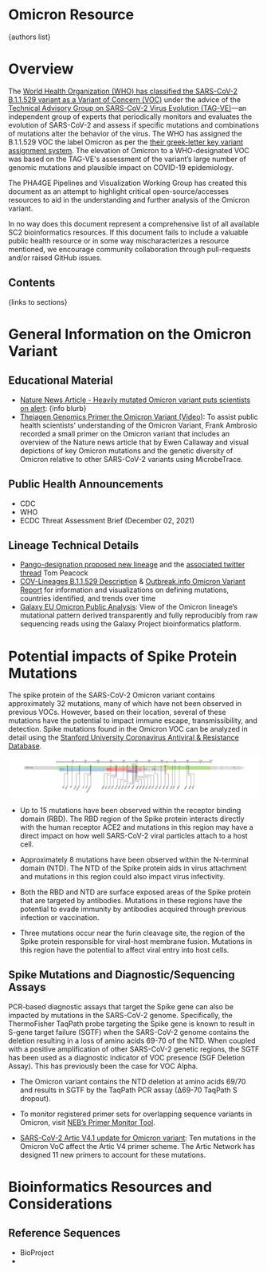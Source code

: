 # Omicron Resource

{authors list}

# Overview

The [World Health Organization (WHO) has classified the SARS-CoV-2 B.1.1.529 variant as a Variant of Concern (VOC)](https://www.who.int/news/item/26-11-2021-classification-of-omicron-(b.1.1.529)-sars-cov-2-variant-of-concern) under the advice of the [Technical Advisory Group on SARS-CoV-2 Virus Evolution (TAG-VE)](https://www.who.int/groups/technical-advisory-group-on-sars-cov-2-virus-evolution)—an independent group of experts that periodically monitors and evaluates the evolution of SARS-CoV-2 and assess if specific mutations and combinations of mutations alter the behavior of the virus. The WHO has assigned the B.1.1.529 VOC the label Omicron as per the [their greek-letter key variant assignment system](https://www.who.int/news/item/31-05-2021-who-announces-simple-easy-to-say-labels-for-sars-cov-2-variants-of-interest-and-concern).  The elevation of Omicron to a WHO-designated VOC was based on the TAG-VE's assessment of the variant’s large number of genomic mutations and plausible impact on COVID-19 epidemiology. 

The PHA4GE Pipelines and Visualization Working Group has created this document as an attempt to highlight critical open-source/accesses resources to aid in the understanding and further analysis of the Omicron variant. 

In no way does this document represent a comprehensive list of all available SC2 bioinformatics resources. If this document fails to include a valuable public health resource or in some way mischaracterizes a resource mentioned, we encourage community collaboration through pull-requests and/or raised GitHub issues.

## Contents

{links to sections}

# General Information on the Omicron Variant

## Educational Material
- [Nature News Article - Heavily mutated Omicron variant puts scientists on alert](https://www.nature.com/articles/d41586-021-03552-w): {info blurb}
- [Theiagen Genomics Primer the Omicron Variant (Video)](https://www.youtube.com/watch?v=xhyWjPgdP9U): To assist public health scientists' understanding of the Omicron Variant, Frank Ambrosio recorded a small primer on the Omicron variant that includes an overview of the Nature news article that by Ewen Callaway and visual depictions of key Omicron mutations and the genetic diversity of Omicron relative to other SARS-CoV-2 variants using MicrobeTrace. 

## Public Health Announcements
- CDC
- WHO
- ECDC Threat Assessment Brief (December 02, 2021)

## 
## Lineage Technical Details
- [Pango-designation proposed new lineage](https://github.com/cov-lineages/pango-designation/issues/343) and the [associated twitter thread](https://twitter.com/PeacockFlu/status/1463176821416075279) Tom Peacock
- [COV-Lineages B.1.1.529 Description](https://cov-lineages.org/global_report_B.1.1.529.html) & [Outbreak.info Omicron Variant Report](https://outbreak.info/situation-reports/omicron) for information and visualizations on defining mutations, countries identified, and trends over time
- [Galaxy EU Omicron Public Analysis](https://galaxyproject.eu/posts/2021/11/29/omicron-and-galaxy/): View of the Omicron lineage’s mutational pattern derived transparently and fully reproducibly from raw sequencing reads using the Galaxy Project bioinformatics platform.
    
# Potential impacts of Spike Protein Mutations

The spike protein of the SARS-CoV-2 Omicron variant contains approximately 32 mutations, many of which have not been observed in previous VOCs. However, based on their location, several of these mutations have the potential to impact immune escape, transmissibility, and detection. Spike mutations found in the Omicron VOC can be analyzed in detail using the [Stanford University Coronavirus Antiviral & Resistance Database](https://covdb.stanford.edu/sierra/sars2/by-patterns/).

![Omicron S-gene mutations](./images/omicron_standford.svg)

- Up to 15 mutations have been observed within the receptor binding domain (RBD). The RBD region of the Spike protein interacts directly with the human receptor ACE2 and mutations in this region may have a direct impact on how well SARS-CoV-2 viral particles attach to a host cell. 

- Approximately 8 mutations have been observed within the N-terminal domain (NTD). The NTD of the Spike protein aids in virus attachment and mutations in this region could also impact virus infectivity. 

- Both the RBD and NTD are surface exposed areas of the Spike protein that are targeted by antibodies. Mutations in these regions have the potential to evade immunity by antibodies acquired through previous infection or vaccination.

- Three mutations occur near the furin cleavage site, the region of the Spike protein responsible for viral-host membrane fusion. Mutations in this region have the potential to affect viral entry into host cells.

## Spike Mutations and Diagnostic/Sequencing Assays

PCR-based diagnostic assays that target the Spike gene can also be impacted by mutations in the SARS-CoV-2 genome. Specifically, the ThermoFisher TaqPath probe targeting the Spike gene is known to result in S-gene target failure (SGTF) when the SARS-CoV-2 genome contains the deletion resulting in a loss of amino acids 69-70 of the NTD. When coupled with a positive amplification of other SARS-CoV-2 genetic regions, the SGTF has been used as a diagnostic indicator of VOC presence (SGF Deletion Assay). This has previously been the case for VOC Alpha.

- The Omicron variant contains the NTD deletion at amino acids 69/70 and results in SGTF by the TaqPath PCR assay (∆69-70 TaqPath S dropout). 

- To monitor registered primer sets for overlapping sequence variants in Omicron, visit [NEB’s Primer Monitor Tool](https://primer-monitor.neb.com/lineages).

- [SARS-CoV-2 Artic V4.1 update for Omicron variant](https://community.artic.network/t/sars-cov-2-v4-1-update-for-omicron-variant/342): Ten mutations in the Omicron VoC affect the Artic V4 primer scheme. The Artic Network has designed 11 new primers to account for these mutations. 

 
# Bioinformatics Resources and Considerations

## Reference Sequences
- BioProject
- 

